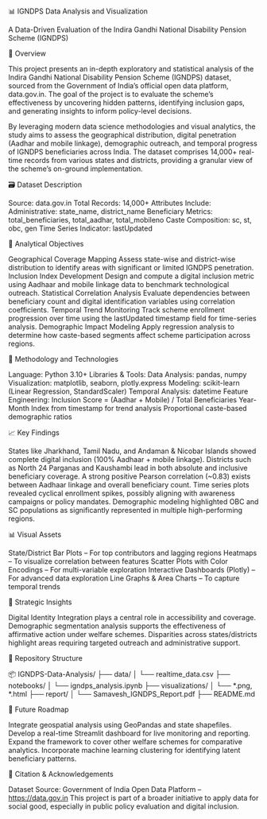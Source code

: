 📊 IGNDPS Data Analysis and Visualization

A Data-Driven Evaluation of the Indira Gandhi National Disability Pension Scheme (IGNDPS)

📘 Overview

This project presents an in-depth exploratory and statistical analysis of the Indira Gandhi National Disability Pension Scheme (IGNDPS) dataset, sourced from the Government of India’s official open data platform, data.gov.in. The goal of the project is to evaluate the scheme’s effectiveness by uncovering hidden patterns, identifying inclusion gaps, and generating insights to inform policy-level decisions.

By leveraging modern data science methodologies and visual analytics, the study aims to assess the geographical distribution, digital penetration (Aadhar and mobile linkage), demographic outreach, and temporal progress of IGNDPS beneficiaries across India. The dataset comprises 14,000+ real-time records from various states and districts, providing a granular view of the scheme’s on-ground implementation.

🗃 Dataset Description

Source: data.gov.in
Total Records: 14,000+
Attributes Include:
Administrative: state_name, district_name
Beneficiary Metrics: total_beneficiaries, total_aadhar, total_mobileno
Caste Composition: sc, st, obc, gen
Time Series Indicator: lastUpdated

🎯 Analytical Objectives

Geographical Coverage Mapping
Assess state-wise and district-wise distribution to identify areas with significant or limited IGNDPS penetration.
Inclusion Index Development
Design and compute a digital inclusion metric using Aadhaar and mobile linkage data to benchmark technological outreach.
Statistical Correlation Analysis
Evaluate dependencies between beneficiary count and digital identification variables using correlation coefficients.
Temporal Trend Monitoring
Track scheme enrollment progression over time using the lastUpdated timestamp field for time-series analysis.
Demographic Impact Modeling
Apply regression analysis to determine how caste-based segments affect scheme participation across regions.

🧪 Methodology and Technologies

Language: Python 3.10+
Libraries & Tools:
Data Analysis: pandas, numpy
Visualization: matplotlib, seaborn, plotly.express
Modeling: scikit-learn (Linear Regression, StandardScaler)
Temporal Analysis: datetime
Feature Engineering:
Inclusion Score = (Aadhar + Mobile) / Total Beneficiaries
Year-Month Index from timestamp for trend analysis
Proportional caste-based demographic ratios

📈 Key Findings

States like Jharkhand, Tamil Nadu, and Andaman & Nicobar Islands showed complete digital inclusion (100% Aadhaar + mobile linkage).
Districts such as North 24 Parganas and Kaushambi lead in both absolute and inclusive beneficiary coverage.
A strong positive Pearson correlation (~0.83) exists between Aadhaar linkage and overall beneficiary count.
Time series plots revealed cyclical enrollment spikes, possibly aligning with awareness campaigns or policy mandates.
Demographic modeling highlighted OBC and SC populations as significantly represented in multiple high-performing regions.

📊 Visual Assets

State/District Bar Plots – For top contributors and lagging regions
Heatmaps – To visualize correlation between features
Scatter Plots with Color Encodings – For multi-variable exploration
Interactive Dashboards (Plotly) – For advanced data exploration
Line Graphs & Area Charts – To capture temporal trends

🧠 Strategic Insights

Digital Identity Integration plays a central role in accessibility and coverage.
Demographic segmentation analysis supports the effectiveness of affirmative action under welfare schemes.
Disparities across states/districts highlight areas requiring targeted outreach and administrative support.

📁 Repository Structure

📦 IGNDPS-Data-Analysis/
├── data/
│   └── realtime_data.csv
├── notebooks/
│   └── igndps_analysis.ipynb
├── visualizations/
│   └── *.png, *.html
├── report/
│   └── Samavesh_IGNDPS_Report.pdf
├── README.md

🚀 Future Roadmap

Integrate geospatial analysis using GeoPandas and state shapefiles.
Develop a real-time Streamlit dashboard for live monitoring and reporting.
Expand the framework to cover other welfare schemes for comparative analytics.
Incorporate machine learning clustering for identifying latent beneficiary patterns.

🧾 Citation & Acknowledgements

Dataset Source: Government of India Open Data Platform – https://data.gov.in
This project is part of a broader initiative to apply data for social good, especially in public policy evaluation and digital inclusion.
